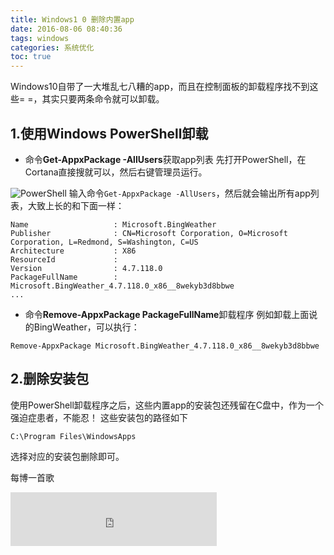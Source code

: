 ```yaml
---
title: Windows1 0 删除内置app
date: 2016-08-06 08:40:36
tags: windows
categories: 系统优化
toc: true
---
```

Windows10自带了一大堆乱七八糟的app，而且在控制面板的卸载程序找不到这些= =，其实只要两条命令就可以卸载。

## 1.使用Windows PowerShell卸载
- 命令**Get-AppxPackage -AllUsers**获取app列表
先打开PowerShell，在Cortana直接搜就可以，然后右键管理员运行。
<!--more-->
![PowerShell](http://i4.piimg.com/567571/226061d39aba3748.png)
输入命令`Get-AppxPackage -AllUsers`，然后就会输出所有app列表，大致上长的和下面一样：
```
Name                   : Microsoft.BingWeather
Publisher              : CN=Microsoft Corporation, O=Microsoft Corporation, L=Redmond, S=Washington, C=US
Architecture           : X86
ResourceId             :
Version                : 4.7.118.0
PackageFullName        : Microsoft.BingWeather_4.7.118.0_x86__8wekyb3d8bbwe
...
```
- 命令**Remove-AppxPackage PackageFullName**卸载程序
例如卸载上面说的BingWeather，可以执行：
```
Remove-AppxPackage Microsoft.BingWeather_4.7.118.0_x86__8wekyb3d8bbwe
```

## 2.删除安装包
使用PowerShell卸载程序之后，这些内置app的安装包还残留在C盘中，作为一个强迫症患者，不能忍！
这些安装包的路径如下
```
C:\Program Files\WindowsApps
```
选择对应的安装包删除即可。


每博一首歌
<iframe frameborder="no" border="0" marginwidth="0" marginheight="0" width=330 height=86 src="http://music.163.com/outchain/player?type=2&id=27759600&auto=0&height=66"></iframe>
